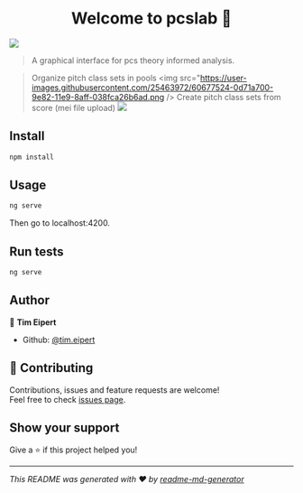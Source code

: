 <h1 align="center">Welcome to pcslab 👋</h1>
<p>
  <img src="https://img.shields.io/badge/version-0.0.1-blue.svg?cacheSeconds=2592000" />
</p>

> A graphical interface for pcs theory informed analysis.

> Organize pitch class sets in pools
<img src="https://user-images.githubusercontent.com/25463972/60677524-0d71a700-9e82-11e9-8aff-038fca26b6ad.png />
> Create pitch class sets from score (mei file upload)
          <img src="https://user-images.githubusercontent.com/25463972/60677523-0d71a700-9e82-11e9-889f-205d7ac1c50a.png" />
## Install

```sh
npm install
```

## Usage

```sh
ng serve
```
Then go to localhost:4200.

## Run tests

```sh
ng serve
```

## Author

👤 **Tim Eipert**

* Github: [@tim.eipert](https://github.com/tim.eipert)

## 🤝 Contributing

Contributions, issues and feature requests are welcome!<br />Feel free to check [issues page](https://github.com/timeipert/pcslab/issues).

## Show your support

Give a ⭐️ if this project helped you!

***
_This README was generated with ❤️ by [readme-md-generator](https://github.com/kefranabg/readme-md-generator)_
